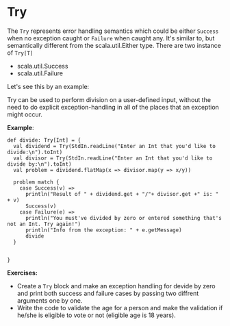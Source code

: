 # Try 

The `Try` represents error handling semantics which could be either  `Success` when no exception caught or `Failure` when caught any.
 It's similar to, but semantically different from the scala.util.Either type.
 There are two instance of `Try[T]` 
   - scala.util.Success   
   - scala.util.Failure
   
Let's see this by an example: 

Try can be used to perform division on a user-defined input, without the need to do explicit exception-handling in all of the places that an exception might occur.

**Example**:
```
def divide: Try[Int] = {
  val dividend = Try(StdIn.readLine("Enter an Int that you'd like to divide:\n").toInt)
  val divisor = Try(StdIn.readLine("Enter an Int that you'd like to divide by:\n").toInt)
  val problem = dividend.flatMap(x => divisor.map(y => x/y))
  
  problem match {
    case Success(v) =>
      println("Result of " + dividend.get + "/"+ divisor.get +" is: " + v)
      Success(v)
    case Failure(e) =>
      println("You must've divided by zero or entered something that's not an Int. Try again!")
      println("Info from the exception: " + e.getMessage)
      divide
  }

    
}
```
**Exercises:** 

- Create a `Try` block and make an exception handling for devide by zero and print both success and failure cases by passing two diffrent arguments one by one. 
- Write the code to validate the age for a person and make the validation if he/she is eligible to vote or not (eligible age is 18 years). 
